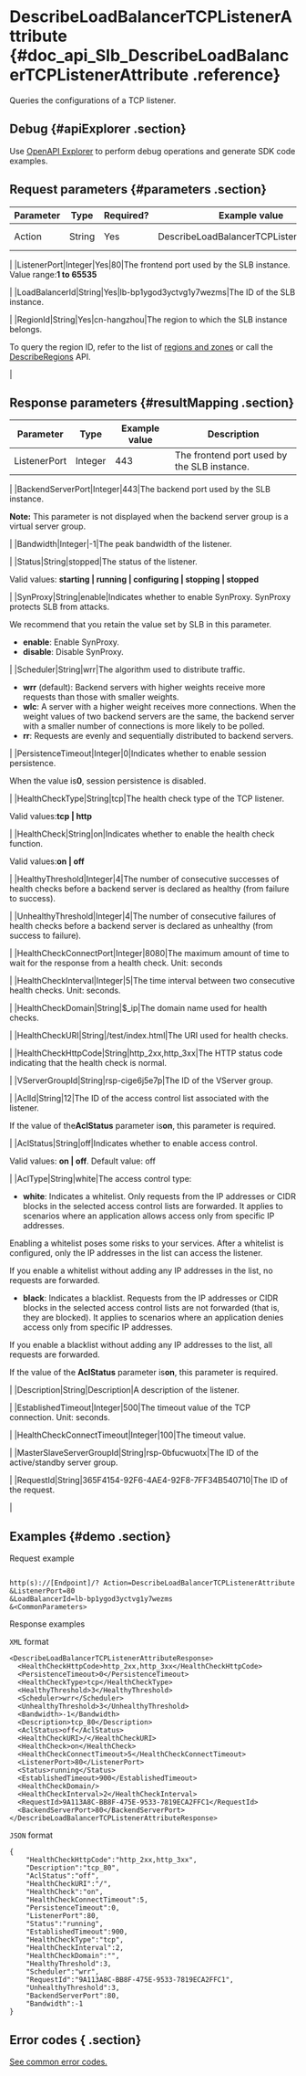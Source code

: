 # DescribeLoadBalancerTCPListenerAttribute {#doc_api_Slb_DescribeLoadBalancerTCPListenerAttribute .reference}

Queries the configurations of a TCP listener.

## Debug {#apiExplorer .section}

Use [OpenAPI Explorer](https://api.aliyun.com/#product=Slb&api=DescribeLoadBalancerTCPListenerAttribute) to perform debug operations and generate SDK code examples.

## Request parameters {#parameters .section}

|Parameter|Type|Required?|Example value|Description|
|---------|----|---------|-------------|-----------|
|Action|String|Yes|DescribeLoadBalancerTCPListenerAttribute|The name of this action. Value: **DescribeLoadBalancerTCPListenerAttribute**

 |
|ListenerPort|Integer|Yes|80|The frontend port used by the SLB instance. Value range:**1 to 65535**

 |
|LoadBalancerId|String|Yes|lb-bp1ygod3yctvg1y7wezms|The ID of the SLB instance.

 |
|RegionId|String|Yes|cn-hangzhou|The region to which the SLB instance belongs.

 To query the region ID, refer to the list of [regions and zones](~~40654~~) or call the [DescribeRegions](~~25609~~) API.

 |

## Response parameters {#resultMapping .section}

|Parameter|Type|Example value|Description|
|---------|----|-------------|-----------|
|ListenerPort|Integer|443|The frontend port used by the SLB instance.

 |
|BackendServerPort|Integer|443|The backend port used by the SLB instance.

 **Note:** This parameter is not displayed when the backend server group is a virtual server group.

 |
|Bandwidth|Integer|-1|The peak bandwidth of the listener.

 |
|Status|String|stopped|The status of the listener.

 Valid values: **starting | running | configuring | stopping | stopped**

 |
|SynProxy|String|enable|Indicates whether to enable SynProxy. SynProxy protects SLB from attacks.

 We recommend that you retain the value set by SLB in this parameter.

 -   **enable**: Enable SynProxy.
-   **disable**: Disable SynProxy.

 |
|Scheduler|String|wrr|The algorithm used to distribute traffic.

 -   **wrr** \(default\): Backend servers with higher weights receive more requests than those with smaller weights.
-   **wlc**: A server with a higher weight receives more connections. When the weight values of two backend servers are the same, the backend server with a smaller number of connections is more likely to be polled.
-   **rr**: Requests are evenly and sequentially distributed to backend servers.

 |
|PersistenceTimeout|Integer|0|Indicates whether to enable session persistence.

 When the value is**0**, session persistence is disabled.

 |
|HealthCheckType|String|tcp|The health check type of the TCP listener.

 Valid values:**tcp | http**

 |
|HealthCheck|String|on|Indicates whether to enable the health check function.

 Valid values:**on | off**

 |
|HealthyThreshold|Integer|4|The number of consecutive successes of health checks before a backend server is declared as healthy \(from failure to success\).

 |
|UnhealthyThreshold|Integer|4|The number of consecutive failures of health checks before a backend server is declared as unhealthy \(from success to failure\).

 |
|HealthCheckConnectPort|Integer|8080|The maximum amount of time to wait for the response from a health check. Unit: seconds

 |
|HealthCheckInterval|Integer|5|The time interval between two consecutive health checks. Unit: seconds.

 |
|HealthCheckDomain|String|$\_ip|The domain name used for health checks.

 |
|HealthCheckURI|String|/test/index.html|The URI used for health checks.

 |
|HealthCheckHttpCode|String|http\_2xx,http\_3xx|The HTTP status code indicating that the health check is normal.

 |
|VServerGroupId|String|rsp-cige6j5e7p|The ID of the VServer group.

 |
|AclId|String|12|The ID of the access control list associated with the listener.

 If the value of the**AclStatus** parameter is**on**, this parameter is required.

 |
|AclStatus|String|off|Indicates whether to enable access control.

 Valid values: **on | off**. Default value: off

 |
|AclType|String|white|The access control type:

 -   **white**: Indicates a whitelist. Only requests from the IP addresses or CIDR blocks in the selected access control lists are forwarded. It applies to scenarios where an application allows access only from specific IP addresses.

Enabling a whitelist poses some risks to your services. After a whitelist is configured, only the IP addresses in the list can access the listener.

If you enable a whitelist without adding any IP addresses in the list, no requests are forwarded.

-   **black**: Indicates a blacklist. Requests from the IP addresses or CIDR blocks in the selected access control lists are not forwarded \(that is, they are blocked\). It applies to scenarios where an application denies access only from specific IP addresses.

If you enable a blacklist without adding any IP addresses to the list, all requests are forwarded.


 If the value of the **AclStatus** parameter is**on**, this parameter is required.

 |
|Description|String|Description|A description of the listener.

 |
|EstablishedTimeout|Integer|500|The timeout value of the TCP connection. Unit: seconds.

 |
|HealthCheckConnectTimeout|Integer|100|The timeout value.

 |
|MasterSlaveServerGroupId|String|rsp-0bfucwuotx|The ID of the active/standby server group.

 |
|RequestId|String|365F4154-92F6-4AE4-92F8-7FF34B540710|The ID of the request.

 |

## Examples {#demo .section}

Request example

``` {#request_demo}

http(s)://[Endpoint]/? Action=DescribeLoadBalancerTCPListenerAttribute
&ListenerPort=80 
&LoadBalancerId=lb-bp1ygod3yctvg1y7wezms 
&<CommonParameters>

```

Response examples

`XML` format

``` {#xml_return_success_demo}
<DescribeLoadBalancerTCPListenerAttributeResponse> 
  <HealthCheckHttpCode>http_2xx,http_3xx</HealthCheckHttpCode> 
  <PersistenceTimeout>0</PersistenceTimeout> 
  <HealthCheckType>tcp</HealthCheckType> 
  <HealthyThreshold>3</HealthyThreshold> 
  <Scheduler>wrr</Scheduler> 
  <UnhealthyThreshold>3</UnhealthyThreshold> 
  <Bandwidth>-1</Bandwidth> 
  <Description>tcp_80</Description> 
  <AclStatus>off</AclStatus>
  <HealthCheckURI>/</HealthCheckURI>
  <HealthCheck>on</HealthCheck>
  <HealthCheckConnectTimeout>5</HealthCheckConnectTimeout> 
  <ListenerPort>80</ListenerPort> 
  <Status>running</Status> 
  <EstablishedTimeout>900</EstablishedTimeout> 
  <HealthCheckDomain/> 
  <HealthCheckInterval>2</HealthCheckInterval> 
  <RequestId>9A113A8C-BB8F-475E-9533-7819ECA2FFC1</RequestId> 
  <BackendServerPort>80</BackendServerPort> 
</DescribeLoadBalancerTCPListenerAttributeResponse> 

```

`JSON` format

``` {#json_return_success_demo}
{
	"HealthCheckHttpCode":"http_2xx,http_3xx",
	"Description":"tcp_80",
	"AclStatus":"off",
	"HealthCheckURI":"/",
	"HealthCheck":"on",
	"HealthCheckConnectTimeout":5,
	"PersistenceTimeout":0,
	"ListenerPort":80,
	"Status":"running",
	"EstablishedTimeout":900,
	"HealthCheckType":"tcp",
	"HealthCheckInterval":2,
	"HealthCheckDomain":"",
	"HealthyThreshold":3,
	"Scheduler":"wrr",
	"RequestId":"9A113A8C-BB8F-475E-9533-7819ECA2FFC1",
	"UnhealthyThreshold":3,
	"BackendServerPort":80,
	"Bandwidth":-1
}
```

## Error codes { .section}

[See common error codes.](https://error-center.aliyun.com/status/product/Slb)

